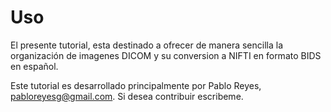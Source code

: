 # Uso

El presente tutorial, esta destinado a ofrecer de manera sencilla la organización de imagenes DICOM y su conversion a NIFTI en formato BIDS en español. 

Este tutorial es desarrollado principalmente por Pablo Reyes, pabloreyesg@gmail.com. Si desea contribuir escribeme.